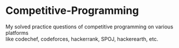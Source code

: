  # Competitive-Programming      
      
My solved practice questions of competitive programming on various platforms    
like codechef, codeforces, hackerrank, SPOJ, hackerearth, etc.  
  
